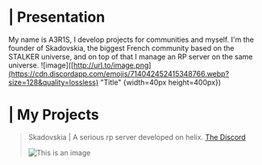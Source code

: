 # | Presentation
My name is A3R1S, I develop projects for communities and myself. I'm the founder of Skadovskia, the biggest French community based on the STALKER universe, and on top of that I manage an RP server on the same universe. ![image]([http://url.to/image.png](https://cdn.discordapp.com/emojis/714042452415348766.webp?size=128&quality=lossless) "Title" {width=40px height=400px})

# | My Projects ![]()

> Skadovskia | A serious rp server developed on helix.
> [The Discord](https://discord.gg/855zfAUur5)
> 
>![This is an image](https://cdn.discordapp.com/attachments/926167156939448360/1037163766355333150/stalker2_logo.png)
